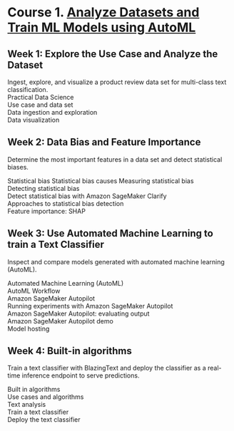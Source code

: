 # Course 1. [Analyze Datasets and Train ML Models using AutoML](https://www.coursera.org/learn/automl-datasets-ml-models/home/week/1)  

## Week 1: Explore the Use Case and Analyze the Dataset
Ingest, explore, and visualize a product review data set for multi-class text classification.  
Practical Data Science  
Use case and data set  
Data ingestion and exploration  
Data visualization  


## Week 2: Data Bias and Feature Importance  
Determine the most important features in a data set and detect statistical biases.  


Statistical bias 
Statistical bias causes 
Measuring statistical bias  
Detecting statistical bias  
Detect statistical bias with Amazon SageMaker Clarify  
Approaches to statistical bias detection  
Feature importance: SHAP 
 

## Week 3: Use Automated Machine Learning to train a Text Classifier  
Inspect and compare models generated with automated machine learning (AutoML).  
  
Automated Machine Learning (AutoML)  
AutoML Workflow  
Amazon SageMaker Autopilot  
Running experiments with Amazon SageMaker Autopilot  
Amazon SageMaker Autopilot: evaluating output  
Amazon SageMaker Autopilot demo  
Model hosting  

## Week 4: Built-in algorithms
Train a text classifier with BlazingText and deploy the classifier as a real-time inference endpoint to serve predictions.   

Built in algorithms  
Use cases and algorithms  
Text analysis  
Train a text classifier  
Deploy the text classifier  
 

